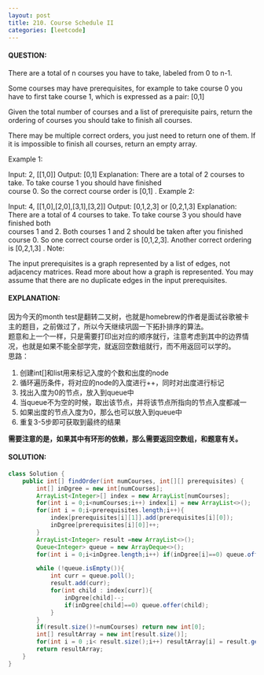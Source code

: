 ```yaml
---
layout: post
title: 210. Course Schedule II
categories: [leetcode]
---
```

#### QUESTION:
There are a total of n courses you have to take, labeled from 0 to n-1.

Some courses may have prerequisites, for example to take course 0 you have to first take course 1, which is expressed as a pair: [0,1]

Given the total number of courses and a list of prerequisite pairs, return the ordering of courses you should take to finish all courses.

There may be multiple correct orders, you just need to return one of them. If it is impossible to finish all courses, return an empty array.

Example 1:

Input: 2, [[1,0]] 
Output: [0,1]
Explanation: There are a total of 2 courses to take. To take course 1 you should have finished   
             course 0. So the correct course order is [0,1] .
Example 2:

Input: 4, [[1,0],[2,0],[3,1],[3,2]]
Output: [0,1,2,3] or [0,2,1,3]
Explanation: There are a total of 4 courses to take. To take course 3 you should have finished both     
             courses 1 and 2. Both courses 1 and 2 should be taken after you finished course 0. 
             So one correct course order is [0,1,2,3]. Another correct ordering is [0,2,1,3] .
Note:

The input prerequisites is a graph represented by a list of edges, not adjacency matrices. Read more about how a graph is represented.
You may assume that there are no duplicate edges in the input prerequisites.
#### EXPLANATION:
因为今天的month test是翻转二叉树，也就是homebrew的作者是面试谷歌被卡主的题目，之前做过了，所以今天继续巩固一下拓扑排序的算法。  
题意和上一个一样，只是需要打印出对应的顺序就行，注意考虑到其中的边界情况，也就是如果不能全部学完，就返回空数组就行，而不用返回可以学的。  
思路： 
1. 创建int[]和list用来标记入度的个数和出度的node
2. 循环遍历条件，将对应的node的入度进行++，同时对出度进行标记
3. 找出入度为0的节点，放入到queue中
4. 当queue不为空的时候，取出该节点，并将该节点所指向的节点入度都减一
5. 如果出度的节点入度为0，那么也可以放入到queue中
6. 重复3-5步即可获取到最终的结果 

**需要注意的是，如果其中有环形的依赖，那么需要返回空数组，和题意有关。** 

#### SOLUTION:
```java
class Solution {
    public int[] findOrder(int numCourses, int[][] prerequisites) {
        int[] inDgree = new int[numCourses];
        ArrayList<Integer>[] index = new ArrayList[numCourses];
        for(int i = 0;i<numCourses;i++) index[i] = new ArrayList<>();
        for(int i = 0;i<prerequisites.length;i++){
            index[prerequisites[i][1]].add(prerequisites[i][0]);
            inDgree[prerequisites[i][0]]++;
        }
        ArrayList<Integer> result =new ArrayList<>();
        Queue<Integer> queue = new ArrayDeque<>();
        for(int i = 0;i<inDgree.length;i++) if(inDgree[i]==0) queue.offer(i);

        while (!queue.isEmpty()){
            int curr = queue.poll();
            result.add(curr);
            for(int child : index[curr]){
                inDgree[child]--;
                if(inDgree[child]==0) queue.offer(child);
            }
        }
        if(result.size()!=numCourses) return new int[0];
        int[] resultArray = new int[result.size()];
        for(int i = 0 ;i< result.size();i++) resultArray[i] = result.get(i);
        return resultArray;
    }
}
```
